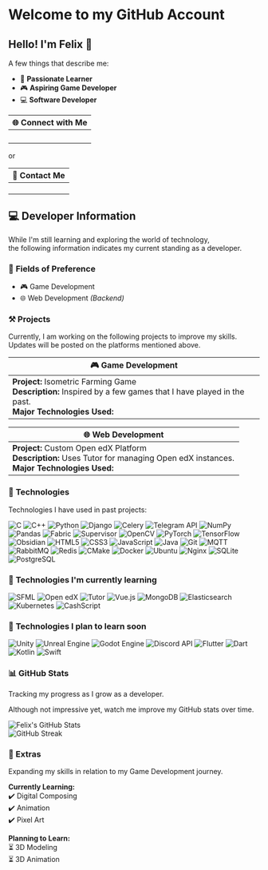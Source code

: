 # **Welcome to my GitHub Account**

## Hello! I'm **Felix** 👋

A few things that describe me:
- 🚀 **Passionate Learner**
- 🎮 **Aspiring Game Developer**
- 💻 **Software Developer**

| 🌐 Connect with Me |
|--------------------|
| <a href="https://www.instagram.com/jx.st_felix?igsh=eWFxcnlyZGRkNGxw"><img src="https://img.shields.io/badge/-Instagram-E4405F?style=flat&logo=instagram&logoColor=white" height="16"></a> <a href="https://discord.com/users/738338408572911696"><img src="https://img.shields.io/badge/-Discord-5865F2?style=flat&logo=discord&logoColor=white" height="16"></a> |

<p style="font-size: 14px; margin: 10px 0;">or</p>

| 📧 Contact Me |
|---------------|
| <a href="mailto:floresfelixleo.fleurs96@gmail.com"><img src="https://img.shields.io/badge/-Email-D14836?style=flat&logo=gmail&logoColor=white" height="16"></a> |


## 💻 **Developer Information**
While I'm still learning and exploring the world of technology,  
the following information indicates my current standing as a developer.

### 🎯 **Fields of Preference**
- 🎮 Game Development
- 🌐 Web Development _(Backend)_

### ⚒️ **Projects**
Currently, I am working on the following projects to improve my skills. Updates will be posted on the platforms mentioned above.

| 🎮 **Game Development** |
|-------------------------|
| **Project:** Isometric Farming Game<br>**Description:** Inspired by a few games that I have played in the past.<br>**Major Technologies Used:** <img src="https://img.shields.io/badge/-C++-00599C?style=flat&logo=c%2B%2B&logoColor=white" height="16"> <img src="https://img.shields.io/badge/-SFML-8CC445?style=flat&logo=sfml&logoColor=white" height="16"> <img src="https://img.shields.io/badge/-CMake-064F8C?style=flat-square&logo=cmake" height="16"> |

| 🌐 **Web Development** |
|------------------------|
| **Project:** Custom Open edX Platform<br>**Description:** Uses Tutor for managing Open edX instances.<br>**Major Technologies Used:** <img src="https://img.shields.io/badge/-Python-3776AB?style=flat&logo=python&logoColor=white" height="16"> <img src="https://img.shields.io/badge/-Django-092E20?style=flat&logo=django&logoColor=white" height="16"> <img src="https://img.shields.io/badge/-Vue.js-4FC08D?style=flat&logo=vue.js&logoColor=white" height="16"> <img src="https://img.shields.io/badge/-Open%20edX-2D2D2D?style=flat&logo=openedx&logoColor=white" height="16"> <img src="https://img.shields.io/badge/-Tutor-FFA500?style=flat&logo=edx&logoColor=white" height="16"> <img src="https://img.shields.io/badge/-MongoDB-47A248?style=flat&logo=mongodb&logoColor=white" height="16"> <img src="https://img.shields.io/badge/-PostgreSQL-336791?style=flat&logo=postgresql&logoColor=white" height="16"> <img src="https://img.shields.io/badge/-Elasticsearch-005571?style=flat&logo=elasticsearch&logoColor=white" height="16"> <img src="https://img.shields.io/badge/-RabbitMQ-FF6600?style=flat&logo=rabbitmq&logoColor=white" height="16"> <img src="https://img.shields.io/badge/-Redis-DC382D?style=flat&logo=redis&logoColor=white" height="16"> <img src="https://img.shields.io/badge/-Nginx-269539?style=flat&logo=nginx&logoColor=white" height="16"> <img src="https://img.shields.io/badge/-Docker-2496ED?style=flat&logo=docker&logoColor=white" height="16"> |

### 🚀 **Technologies**
Technologies I have used in past projects:

![C](https://img.shields.io/badge/-C-00599C?style=flat&logo=c&logoColor=white)
![C++](https://img.shields.io/badge/-C++-00599C?style=flat&logo=c%2B%2B&logoColor=white)
![Python](https://img.shields.io/badge/-Python-3776AB?style=flat&logo=python&logoColor=white)
![Django](https://img.shields.io/badge/-Django-092E20?style=flat&logo=django&logoColor=white)
![Celery](https://img.shields.io/badge/-Celery-37814A?style=flat&logo=celery&logoColor=white)
![Telegram API](https://img.shields.io/badge/-Telegram%20API-26A5E4?style=flat&logo=telegram&logoColor=white)
![NumPy](https://img.shields.io/badge/-NumPy-013243?style=flat&logo=numpy&logoColor=white)
![Pandas](https://img.shields.io/badge/-Pandas-150458?style=flat&logo=pandas&logoColor=white)
![Fabric](https://img.shields.io/badge/-Fabric-2C2D72?style=flat&logo=python&logoColor=white)
![Supervisor](https://img.shields.io/badge/-Supervisor-000000?style=flat&logo=linux&logoColor=white)
![OpenCV](https://img.shields.io/badge/-OpenCV-5C3EE8?style=flat&logo=opencv&logoColor=white)
![PyTorch](https://img.shields.io/badge/-PyTorch-EE4C2C?style=flat&logo=pytorch&logoColor=white)
![TensorFlow](https://img.shields.io/badge/-TensorFlow-FF6F00?style=flat&logo=tensorflow&logoColor=white)
![Obsidian](https://img.shields.io/badge/-Obsidian-4E4E4E?style=flat&logo=obsidian&logoColor=white)
![HTML5](https://img.shields.io/badge/-HTML5-E34F26?style=flat&logo=html5&logoColor=white)
![CSS3](https://img.shields.io/badge/-CSS3-1572B6?style=flat&logo=css3&logoColor=white)
![JavaScript](https://img.shields.io/badge/-JavaScript-F7DF1E?style=flat&logo=javascript&logoColor=black)
![Java](https://img.shields.io/badge/-Java-007396?style=flat&logo=openjdk&logoColor=white)
![Git](https://img.shields.io/badge/-Git-F05032?style=flat&logo=git&logoColor=white)
![MQTT](https://img.shields.io/badge/-MQTT-00C7B7?style=flat&logo=eclipse-mosquitto&logoColor=white)
![RabbitMQ](https://img.shields.io/badge/-RabbitMQ-FF6600?style=flat&logo=rabbitmq&logoColor=white)
![Redis](https://img.shields.io/badge/-Redis-DC382D?style=flat&logo=redis&logoColor=white)
![CMake](https://img.shields.io/badge/-CMake-064F8C?style=flat&logo=cmake&logoColor=white)
![Docker](https://img.shields.io/badge/-Docker-2496ED?style=flat&logo=docker&logoColor=white)
![Ubuntu](https://img.shields.io/badge/-Ubuntu-E95420?style=flat&logo=ubuntu&logoColor=white)
![Nginx](https://img.shields.io/badge/-Nginx-269539?style=flat&logo=nginx&logoColor=white)
![SQLite](https://img.shields.io/badge/-SQLite-003B57?style=flat&logo=sqlite&logoColor=white)
![PostgreSQL](https://img.shields.io/badge/-PostgreSQL-336791?style=flat&logo=postgresql&logoColor=white)

### 📖 **Technologies I'm currently learning**  
![SFML](https://img.shields.io/badge/-SFML-8CC445?style=flat&logo=sfml&logoColor=white)
![Open edX](https://img.shields.io/badge/-Open%20edX-002B5C?style=flat&logo=openedx&logoColor=white)
![Tutor](https://img.shields.io/badge/-Tutor-FFD166?style=flat&logo=edx&logoColor=black)
![Vue.js](https://img.shields.io/badge/-Vue.js-4FC08D?style=flat&logo=vue.js&logoColor=white)
![MongoDB](https://img.shields.io/badge/-MongoDB-47A248?style=flat&logo=mongodb&logoColor=white)
![Elasticsearch](https://img.shields.io/badge/-Elasticsearch-005571?style=flat&logo=elasticsearch&logoColor=white)
![Kubernetes](https://img.shields.io/badge/-Kubernetes-326CE5?style=flat&logo=kubernetes&logoColor=white)
![CashScript](https://img.shields.io/badge/-CashScript-000000?style=flat&logo=bitcoin&logoColor=white)

### 🎯 **Technologies I plan to learn soon**  
![Unity](https://img.shields.io/badge/-Unity-000000?style=flat&logo=unity&logoColor=white)
![Unreal Engine](https://img.shields.io/badge/-Unreal%20Engine-313131?style=flat&logo=unrealengine&logoColor=white)
![Godot Engine](https://img.shields.io/badge/-Godot%20Engine-478CBF?style=flat&logo=godotengine&logoColor=white)
![Discord API](https://img.shields.io/badge/-Discord%20API-5865F2?style=flat&logo=discord&logoColor=white)
![Flutter](https://img.shields.io/badge/-Flutter-02569B?style=flat&logo=flutter&logoColor=white)
![Dart](https://img.shields.io/badge/-Dart-0175C2?style=flat&logo=dart&logoColor=white)
![Kotlin](https://img.shields.io/badge/-Kotlin-0095D5?style=flat&logo=kotlin&logoColor=white)
![Swift](https://img.shields.io/badge/-Swift-FA7343?style=flat&logo=swift&logoColor=white)

### 📊 GitHub Stats  
Tracking my progress as I grow as a developer.

Although not impressive yet, watch me improve my GitHub stats over time.

![Felix's GitHub Stats](https://github-readme-stats.vercel.app/api?username=Jxst-Felix&show_icons=true&hide_border=true&theme=graywhite)  
![GitHub Streak](https://github-readme-streak-stats.herokuapp.com/?user=Jxst-Felix&hide_border=true&theme=graywhite)

### 🎨 Extras  
Expanding my skills in relation to my Game Development journey.  

**Currently Learning:**  
✔️ Digital Composing  
✔️ Animation  
✔️ Pixel Art  

**Planning to Learn:**  
⏳ 3D Modeling  
⏳ 3D Animation